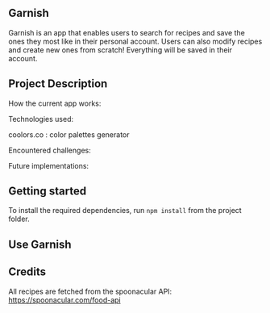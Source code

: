 ## Garnish

Garnish is an app that enables users to search for recipes and save the ones they most like in their personal account. Users can also modify recipes and create new ones from scratch! Everything will be saved in their account.

## Project Description

How the current app works:

Technologies used:

coolors.co : color palettes generator

Encountered challenges:

Future implementations:


## Getting started

To install the required dependencies, run `npm install` from the project folder.

## Use Garnish



## Credits

All recipes are fetched from the spoonacular API: https://spoonacular.com/food-api